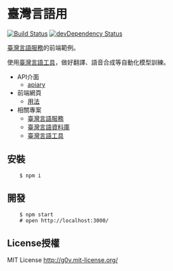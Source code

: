 # 臺灣言語用
[![Build Status](https://travis-ci.org/sih4sing5hong5/tai5-uan5_gian5-gi2_ing7.svg?branch=master)](https://travis-ci.org/sih4sing5hong5/tai5-uan5_gian5-gi2_ing7)
[![devDependency Status](https://david-dm.org/sih4sing5hong5/tai5-uan5_gian5-gi2_ing7/dev-status.svg)](https://david-dm.org/sih4sing5hong5/tai5-uan5_gian5-gi2_ing7#info=devDependencies)

[臺灣言語服務](https://github.com/sih4sing5hong5/tai5-uan5_gian5-gi2_hok8-bu7)的前端範例。

使用[臺灣言語工具](https://github.com/sih4sing5hong5/tai5-uan5_gian5-gi2_kang1-ku7)，做好翻譯、語音合成等自動化模型訓練。

* API介面
  * [apiary](https://app.apiary.io/tai5uan5gian5gi2hok8bu7/editor)
* 前端網頁
  * [用法](http://寫啥物.意傳.台灣/)
* 相關專案
  * [臺灣言語服務](https://github.com/sih4sing5hong5/tai5-uan5_gian5-gi2_hok8-bu7)
  * [臺灣言語資料庫](https://github.com/sih4sing5hong5/tai5-uan5_gian5-gi2_tsu1-liau7-khoo3)
  * [臺灣言語工具](https://github.com/sih4sing5hong5/tai5-uan5_gian5-gi2_kang1-ku7)


## 安裝

        $ npm i

## 開發

        $ npm start
        # open http://localhost:3000/


## License授權

MIT License <http://g0v.mit-license.org/>
